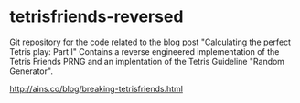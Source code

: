 tetrisfriends-reversed
======================
Git repository for the code related to the blog post "Calculating the perfect Tetris play: Part I"
Contains a reverse engineered implementation of the Tetris Friends PRNG and 
an implentation of the Tetris Guideline "Random Generator".

http://ains.co/blog/breaking-tetrisfriends.html
